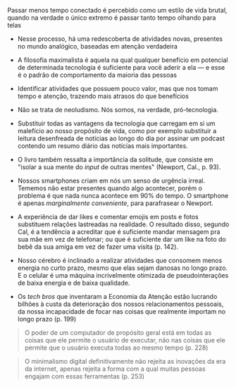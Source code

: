 Passar menos tempo conectado é percebido como um estilo de vida brutal, quando na verdade o único extremo é passar tanto tempo olhando para telas
- Nesse processo, há uma redescoberta de atividades novas, presentes no mundo analógico, baseadas em atenção verdadeira
- A filosofia maximalista é aquela na qual qualquer benefício em potencial de determinada tecnologia é suficiente para você aderir a ela — e esse é o padrão de comportamento da maioria das pessoas
- Identificar atividades que possuem pouco valor, mas que nos tomam tempo e atenção, trazendo mais atrasos do que benefícios
- Não se trata de neoludismo. Nós somos, na verdade, pró-tecnologia. 

- Substituir todas as vantagens da tecnologia que carregam em si um malefício ao nosso propósito de vida, como por exemplo substituir a leitura desenfreada de notícias ao longo do dia por assinar um podcast contendo um resumo diário das notícias mais importantes.
- O livro também ressalta a importância da solitude, que consiste em "isolar a sua mente do *input* de outras mentes" (Newport, Cal., p. 93). 
- Nossos smartphones criam em nós um senso de urgência irreal. Tememos não estar presentes quando algo acontecer, porém o problema é que nada nunca acontece em 90% do tempo. O smartphone é apenas *marginalmente conveniente*, para parafrasear o Newport.
- A experiência de dar likes e comentar emojis em posts e fotos substituem relações lastreadas na realidade. O resultado disso, segundo Cal, é a tendência a acreditar que é suficiente mandar mensagem pra sua mãe em vez de telefonar; ou que é suficiente dar um like na foto do bebê da sua amiga em vez de fazer uma visita (p. 142). 
- Nosso cérebro é inclinado a realizar atividades que consomem menos energia no curto prazo, mesmo que elas sejam danosas no longo prazo. E o celular é uma máquina incrivelmente otimizada de pseudointerações de baixa energia e de baixa qualidade.
- Os *tech bros* que inventaram a Economia da Atenção estão lucrando bilhões à custa da deterioração dos nossos relacionamentos pessoais, da nossa incapacidade de focar nas coisas que realmente importam no longo prazo (p. 199)

> O poder de um computador de propósito geral está em todas as coisas que ele permite o usuário de executar, não nas coisas que ele permite que o usuário executa todas ao mesmo tempo (p. 228)

> O minimalismo digital definitivamente não rejeita as inovações da era da internet, apenas rejeita a forma com a qual muitas pessoas engajam com essas ferramentas (p. 253)
